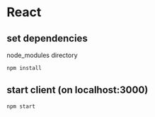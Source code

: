 # React

## set dependencies
node_modules directory
```bash
npm install
```

## start client (on localhost:3000)

```bash
npm start
```
